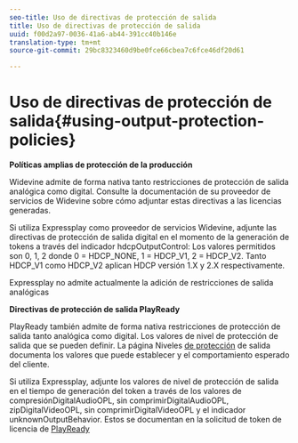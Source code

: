```yaml
---
seo-title: Uso de directivas de protección de salida
title: Uso de directivas de protección de salida
uuid: f00d2a97-0036-41a6-ab44-391cc40b146e
translation-type: tm+mt
source-git-commit: 29bc8323460d9be0fce66cbea7c6fce46df20d61

---
```



# Uso de directivas de protección de salida{#using-output-protection-policies}

**Políticas amplias de protección de la producción**

Widevine admite de forma nativa tanto restricciones de protección de salida analógica como digital. Consulte la documentación de su proveedor de servicios de Widevine sobre cómo adjuntar estas directivas a las licencias generadas.

Si utiliza Expressplay como proveedor de servicios Widevine, adjunte las directivas de protección de salida digital en el momento de la generación de tokens a través del indicador hdcpOutputControl:
Los valores permitidos son 0, 1, 2 donde 0 = HDCP_NONE, 1 = HDCP_V1, 2 = HDCP_V2. Tanto HDCP_V1 como HDCP_V2 aplican HDCP versión 1.X y 2.X respectivamente.

Expressplay no admite actualmente la adición de restricciones de salida analógicas

**Directivas de protección de salida PlayReady**

PlayReady también admite de forma nativa restricciones de protección de salida tanto analógica como digital. Los valores de nivel de protección de salida que se pueden definir. La página Niveles [de protección](https://msdn.microsoft.com/en-us/library/dn468831.aspx) de salida documenta los valores que puede establecer y el comportamiento esperado del cliente.

Si utiliza Expressplay, adjunte los valores de nivel de protección de salida en el tiempo de generación del token a través de los valores de compresiónDigitalAudioOPL, sin comprimirDigitalAudioOPL, zipDigitalVideoOPL, sin comprimirDigitalVideoOPL y el indicador unknownOutputBehavior. Estos se documentan en la solicitud de token de licencia de [PlayReady](https://www.expressplay.com/developer/restapi/#playready-license-token-request)

